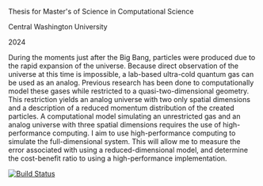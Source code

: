 Thesis for Master's of Science in Computational Science

Central Washington University

2024

During the moments just after the Big Bang, particles were produced due to the rapid expansion of the universe. Because direct observation of the universe at this time is impossible, a lab-based ultra-cold quantum gas can be used as an analog.  Previous research has been done to computationally model these gases while restricted to a quasi-two-dimensional geometry.  This restriction yields an analog universe with two only spatial dimensions and a description of a reduced momentum distribution of the created particles.  A computational model simulating an unrestricted gas and an analog universe with three spatial dimensions requires the use of high-performance computing.  I aim to use high-performance computing to simulate the full-dimensional system. This will allow me to measure the error associated with using a reduced-dimensional model, and determine the cost-benefit ratio to using a high-performance implementation.

[![Build Status](https://github.com/nondairyneutrino/ParticleProduction.jl/actions/workflows/CI.yml/badge.svg?branch=trunk)](https://github.com/nondairyneutrino/ParticleProduction.jl/actions/workflows/CI.yml?query=branch%3Atrunk)
